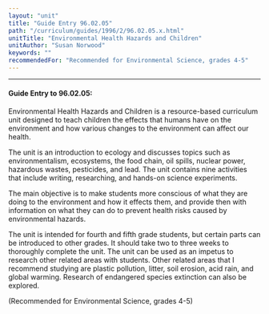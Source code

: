 ```yaml
---
layout: "unit"
title: "Guide Entry 96.02.05"
path: "/curriculum/guides/1996/2/96.02.05.x.html"
unitTitle: "Environmental Health Hazards and Children"
unitAuthor: "Susan Norwood"
keywords: ""
recommendedFor: "Recommended for Environmental Science, grades 4-5"
---
```

<body>
<hr/>
 <h4>
  Guide Entry to 96.02.05:
 </h4>
 Environmental Health Hazards and Children is a resource-based curriculum unit designed to teach children the effects that humans have on the environment and how various changes to the environment can affect our health.
 <p>
  The unit is an introduction to ecology and discusses topics such as environmentalism, ecosystems, the food chain, oil spills, nuclear power, hazardous wastes, pesticides, and lead. The unit contains nine activities that include writing, researching, and hands-on science experiments.
 </p>
 <p>
  The main objective is to make students more conscious of what they are doing to the environment and how it effects them, and provide then with information on what they can do to prevent health risks caused by environmental hazards.
 </p>
 <p>
  The unit is intended for fourth and fifth grade students, but certain parts can be introduced to other grades. It should take two to three weeks to thoroughly complete the unit. The unit can be used as an impetus to research other related areas with students. Other related areas that I recommend studying are plastic pollution, litter, soil erosion, acid rain, and global warming. Research of endangered species extinction can also be explored.
 </p>
 <p>
  (Recommended for Environmental Science, grades 4-5)
 </p>

</body>